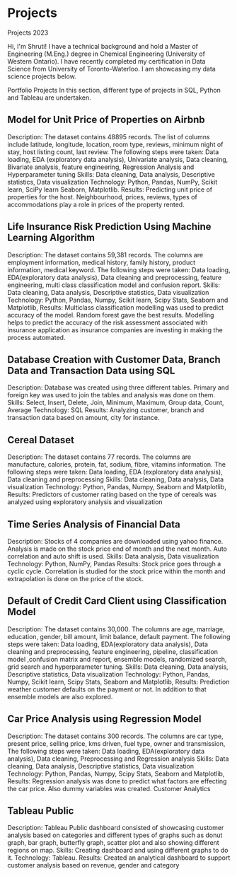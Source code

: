 # Projects
Projects 2023

Hi, I'm Shruti! I have a technical background and hold a Master of Engineering (M.Eng.) degree in Chemical Engineering (University of Western Ontario). I have recently completed my certification in Data Science from University of Toronto-Waterloo. I am showcasing my data science projects below.

Portfolio Projects
In this section, different type of projects in SQL, Python and Tableau are undertaken. 

## Model for Unit Price of Properties on Airbnb
Description: The dataset contains 48895 records. The list of columns include latitude, longitude, location, room type, reviews, minimum night of stay, host listing count, last review. The following steps were taken: Data loading, EDA (exploratory data analysis), Univariate analysis, Data cleaning, Bivariate analysis, feature engineering, Regression Analysis and Hyperparameter tuning 
    Skills: Data cleaning, Data analysis, Descriptive statistics, Data visualization
    Technology: Python, Pandas, NumPy, Scikit learn, SciPy learn Seaborn, Matplotlib.
    Results: Predicting unit price of properties for the host. Neighbourhood, prices, reviews, types of accommodations play a role in prices of the     property rented. 


## Life Insurance Risk Prediction Using Machine Learning Algorithm 
Description: The dataset contains 59,381 records. The columns are employment information, medical history, family history, product information, medical keyword. The following steps were taken: Data loading, EDA(exploratory data analysis), Data cleaning and preprocessing, feature engineering, multi class classification model and confusion report. 
Skills: Data cleaning, Data analysis, Descriptive statistics, Data visualization
Technology: Python, Pandas, Numpy, Scikit learn, Scipy Stats, Seaborn and Matplotlib, 
Results: Multiclass classification modelling was used to predict accuracy of the model. Random forest gave the best results.  Modelling helps to predict the accuracy of the risk assessment associated with insurance application as insurance companies are investing in making the process automated. 

## Database Creation with Customer Data, Branch Data and Transaction Data using SQL
Description: Database was created using three different tables. Primary and foreign key was used to join the tables and analysis was done on them. 
Skills: Select, Insert, Delete, Join, Minimum, Maximum, Group data, Count, Average
Technology: SQL 
Results:  Analyzing customer, branch and transaction data based on amount, city for instance.

## Cereal Dataset
Description: The dataset contains 77 records. The columns are manufacture, calories, protein, fat, sodium, fibre, vitamins information. The following steps were taken: Data loading, EDA (exploratory data analysis), Data cleaning and preprocessing
Skills: Data cleaning, Data analysis, Data visualization
Technology: Python, Pandas, Numpy, Seaborn and Matplotlib, 
Results: Predictors of customer rating based on the type of cereals was analyzed using exploratory analysis and visualization

## Time Series Analysis of Financial Data
Description:  Stocks of 4 companies are downloaded using yahoo finance. Analysis is made on the stock price end of month and the next month. Auto correlation and auto shift is used. 
Skills: Data analysis, Data visualization
Technology: Python, NumPy, Pandas
Results: Stock price goes through a cyclic cycle. Correlation is studied for the stock price within the month and extrapolation is done on the price of the stock.


## Default of Credit Card Client using Classification Model 
Description: The dataset contains 30,000. The columns are age, marriage, education, gender, bill amount, limit balance, default payment. The following steps were taken: Data loading, EDA(exploratory data analysis), Data cleaning and preprocessing, feature engineering, pipeline, classification model ,confusion matrix and report, ensemble models, randomized search, grid search and hyperparameter tuning. 
Skills: Data cleaning, Data analysis, Descriptive statistics, Data visualization
Technology: Python, Pandas, Numpy, Scikit learn, Scipy Stats, Seaborn and Matplotlib, 
Results: Prediction weather customer defaults on the payment or not. In addition to that ensemble models are also explored. 


## Car Price Analysis using Regression Model  
Description: The dataset contains 300 records. The columns are car type, present price, selling price, kms driven, fuel type, owner and transmission, The following steps were taken: Data loading, EDA(exploratory data analysis), Data cleaning, Preprocessing and Regression analysis
Skills: Data cleaning, Data analysis, Descriptive statistics, Data visualization
Technology: Python, Pandas, Numpy, Scipy Stats, Seaborn and Matplotlib, 
Results: Regression analysis was done to predict what factors are effecting the car price. Also dummy variables was created. 
Customer Analytics

## Tableau Public
Description: Tableau Public dashboard consisted of showcasing  customer analysis based on categories and different types of graphs such as donut graph, bar graph, butterfly graph, scatter plot and also showing different regions on map. 
Skills: Creating dashboard and using different graphs to do it. 
Technology: Tableau.
Results: Created an analytical dashboard to support customer analysis based on revenue, gender and category
